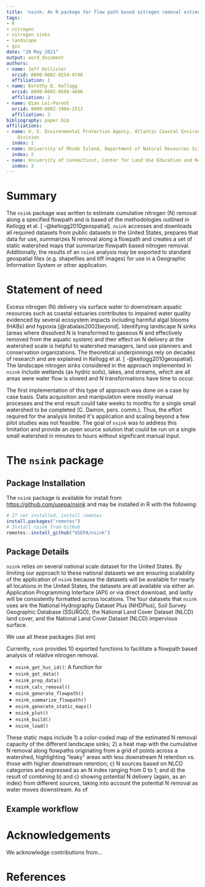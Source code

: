 ```yaml
---
title: 'nsink: An R package for flow path based nitrogen removal estimation'
tags:
- R
- nitrogen
- nitrogen sinks
- landscape
- gis
date: "28 May 2021"
output: word_document
authors:
- name: Jeff Hollister
  orcid: 0000-0002-9254-9740
  affiliation: 1
- name: Dorothy Q. Kellogg
  orcid: 0000-0002-9509-4606
  affiliation: 2
- name: Qian Lei-Parent
  orcid: 0000-0002-1904-2513
  affiliation: 3
bibliography: paper.bib
affiliations:
- name: U. S. Environmental Protection Agency, Atlantic Coastal Environmental Sciences
    Division
  index: 1
- name: University of Rhode Island, Department of Natural Resources Science
  index: 2
- name: University of Connecticut, Center for Land Use Education and Research
  index: 3
---
```

  
# Summary

The `nsink` package was written to estimate cumulative nitrogen (N) removal along a specified flowpath and is based of the methodologies outlined in Kellogg et al. [ -@kellogg2010geospatial].  `nsink` accesses and downloads all required datasets from public datasets in the United States, prepares that data for use, summarizes N removal along a flowpath and creates a set of static watershed maps that summarize flowpath based nitrogen removal.  Additionally, the results of an `nsink` analysis may be exported to standard geospatial files (e.g. shapefiles and tiff images) for use in a Geographic Information System or other application.  

# Statement of need

Excess nitrogen (N) delivery via surface water to downstream aquatic resources such as coastal estuaries contributes to impaired water quality evidenced by several ecosystem impacts including harmful algal blooms (HABs) and hypoxia [@rabalais2002beyond]. Identifying landscape N sinks (areas where dissolved N is transformed to gaseous N and effectively removed from the aquatic system) and their effect on N delivery at the watershed scale is helpful to watershed managers, land use planners and conservation organizations.  The theoretical underpinnings rely on decades of research and are explained in Kellogg et al. [ -@kellogg2010geospatial]. The landscape nitrogen sinks considered in the approach implemented in `nsink` include wetlands (as hydric soils), lakes, and streams, which are all areas were water flow is slowed and N transformations have time to occur.

The first implementation of this type of approach was done on a case by case basis.  Data acquisition and manipulation were mostly manual processes and the end result could take weeks to months for a single small watershed to be completed (C. Damon, pers. comm.).  Thus, the effort required for the analysis limited it's application and scaling beyond a few pilot studies was not feasible.  The goal of `nsink` was to address this limitation and provide an open source solution that could be run on a single small watershed in minutes to hours without significant manual input.

# The `nsink` package

## Package Installation
The `nsink` package is available for install from <https://github.com/usepa/nsink> and may be installed in R with the following:

```r
# If not installed, install remotes
install.packages("remotes")
# Install nsink from GitHub
remotes::install_github("USEPA/nsink")
```

## Package Details

`nsink` relies on several national scale dataset for the United States.  By limiting our approach to these national  datasets we are ensuring scalability of the application of `nsink` because the datasets will be available for nearly all locations in the United States, the datasets are all available via either an Application Programming Interface (API) or via direct download, and lastly will be consistently formatted across locations. The four datasets that `nsink` uses are the National Hydrography Dataset Plus (NHDPlus), Soil Survey Geographic Database (SSURGO), the National Land Cover Dataset (NLCD) land cover, and the National Land Cover Dataset (NLCD) impervious surface.  

We use all these packages (list em)

Currently, `nink` provides 10 exported functions to facilitate a flowpath based analysis of relative nitrogen removal. 

- `nsink_get_huc_id()`: A function for
- `nsink_get_data()`
- `nsink_prep_data()`
- `nsink_calc_removal()`
- `nsink_generate_flowpath()`
- `nsink_summarize_flowpath()`
- `nsink_generate_static_maps()`
- `nsink_plot()`
- `nsink_build()`
- `nsink_load()`

These static maps include 1) a color-coded map of the estimated N removal capacity of the different landscape sinks; 2) a heat map with the cumulative N removal along flowpaths originating from a grid of points across a watershed, highlighting “leaky” areas with less downstream N retention vs. those with higher downstream retention; c) N sources based on NLCD categories and expressed as an N index ranging from 0 to 1; and d) the result of combining b) and c) showing potential N delivery (again, as an index) from different sources, taking into account the potential N removal as water moves downstream.  As of 

## Example workflow


# Acknowledgements
    
We acknowledge contributions from...
    
# References
